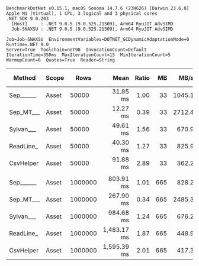 ```

BenchmarkDotNet v0.15.1, macOS Sonoma 14.7.6 (23H626) [Darwin 23.6.0]
Apple M1 (Virtual), 1 CPU, 3 logical and 3 physical cores
.NET SDK 9.0.203
  [Host]     : .NET 9.0.5 (9.0.525.21509), Arm64 RyuJIT AdvSIMD
  Job-SNAXSU : .NET 9.0.5 (9.0.525.21509), Arm64 RyuJIT AdvSIMD

Job=Job-SNAXSU  EnvironmentVariables=DOTNET_GCDynamicAdaptationMode=0  Runtime=.NET 9.0  
Server=True  Toolchain=net90  InvocationCount=Default  
IterationTime=350ms  MaxIterationCount=15  MinIterationCount=5  
WarmupCount=6  Quotes=True  Reader=String  

```
| Method    | Scope | Rows    | Mean        | Ratio | MB  | MB/s   | ns/row | Allocated  | Alloc Ratio |
|---------- |------ |-------- |------------:|------:|----:|-------:|-------:|-----------:|------------:|
| Sep______ | Asset | 50000   |    31.85 ms |  1.00 |  33 | 1045.1 |  636.9 |   13.48 MB |        1.00 |
| Sep_MT___ | Asset | 50000   |    12.27 ms |  0.39 |  33 | 2712.4 |  245.4 |    13.6 MB |        1.01 |
| Sylvan___ | Asset | 50000   |    49.61 ms |  1.56 |  33 |  670.9 |  992.2 |   13.63 MB |        1.01 |
| ReadLine_ | Asset | 50000   |    40.30 ms |  1.27 |  33 |  825.9 |  805.9 |  119.44 MB |        8.86 |
| CsvHelper | Asset | 50000   |    91.88 ms |  2.89 |  33 |  362.2 | 1837.6 |   13.64 MB |        1.01 |
|           |       |         |             |       |     |        |        |            |             |
| Sep______ | Asset | 1000000 |   803.91 ms |  1.01 | 665 |  828.2 |  803.9 |  260.41 MB |        1.00 |
| Sep_MT___ | Asset | 1000000 |   267.90 ms |  0.34 | 665 | 2485.3 |  267.9 |  265.71 MB |        1.02 |
| Sylvan___ | Asset | 1000000 |   984.68 ms |  1.24 | 665 |  676.2 |  984.7 |  260.57 MB |        1.00 |
| ReadLine_ | Asset | 1000000 | 1,483.17 ms |  1.87 | 665 |  448.9 | 1483.2 | 2385.08 MB |        9.16 |
| CsvHelper | Asset | 1000000 | 1,595.39 ms |  2.01 | 665 |  417.3 | 1595.4 |  260.58 MB |        1.00 |
